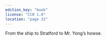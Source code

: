 ```yaml
---
edition_key: "book"
license: "CC0 1.0"
location: "page 32"
---
```

From the ship to Stratford to Mr. Yong’s howse.
